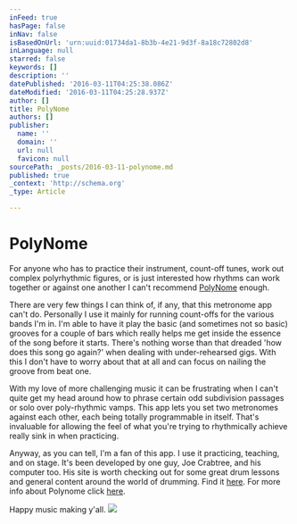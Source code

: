 ```yaml
---
inFeed: true
hasPage: false
inNav: false
isBasedOnUrl: 'urn:uuid:01734da1-8b3b-4e21-9d3f-8a18c72802d8'
inLanguage: null
starred: false
keywords: []
description: ''
datePublished: '2016-03-11T04:25:38.086Z'
dateModified: '2016-03-11T04:25:28.937Z'
author: []
title: PolyNome
authors: []
publisher:
  name: ''
  domain: ''
  url: null
  favicon: null
sourcePath: _posts/2016-03-11-polynome.md
published: true
_context: 'http://schema.org'
_type: Article

---
```

# PolyNome

For anyone who has to practice their instrument, count-off tunes, work out complex polyrhythmic figures, or is just interested how rhythms can work together or against one another I can't recommend [PolyNome][0] enough. 

There are very few things I can think of, if any, that this metronome app can't do. Personally I use it mainly for running count-offs for the various bands I'm in. I'm able to have it play the basic (and sometimes not so basic) grooves for a couple of bars which really helps me get inside the essence of the song before it starts. There's nothing worse than that dreaded 'how does this song go again?' when dealing with under-rehearsed gigs. With this I don't have to worry about that at all and can focus on nailing the groove from beat one.

With my love of more challenging music it can be frustrating when I can't quite get my head around how to phrase certain odd subdivision passages or solo over poly-rhythmic vamps. This app lets you set two metronomes against each other, each being totally programmable in itself. That's invaluable for allowing the feel of what you're trying to rhythmically achieve really sink in when practicing. 

Anyway, as you can tell, I'm a fan of this app. I use it practicing, teaching, and on stage. It's been developed by one guy, Joe Crabtree, and his computer too. His site is worth checking out for some great drum lessons and general content around the world of drumming. Find it [here][1]. For more info about Polynome click [here][2].

Happy music making y'all.
![](https://the-grid-user-content.s3-us-west-2.amazonaws.com/5005143b-264f-4629-ac07-f4f746552fa1.png)

[0]: Polynome.net
[1]: joecrabtree.com
[2]: polynome.net